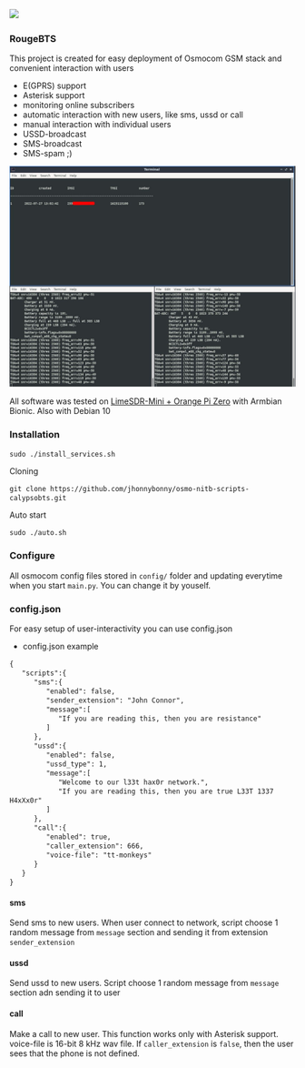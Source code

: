 
![](https://raw.githubusercontent.com/DrLafa/osmo-nitb-scripts/master/doc/img/help.png)

### RougeBTS

 This project is created for easy deployment of Osmocom GSM stack and convenient interaction with users

  - E(GPRS) support
  - Asterisk support
  - monitoring online subscribers
  - automatic interaction with new users, like sms, ussd or call
  - manual interaction with individual users
  - USSD-broadcast
  - SMS-broadcast
  - SMS-spam ;)


![](https://raw.githubusercontent.com/jhonnybonny/osmo-nitb-scripts-calypsobts/main/doc/img/IMG.jpg)

All software was tested on [LimeSDR-Mini + Orange Pi Zero](https://codeby.net/threads/miniatjurnaja-sotovaja-stancija-na-baze-limesdr-mini-i-orange-pi-zero.66747/) with Armbian Bionic. Also with Debian 10

### Installation
```
sudo ./install_services.sh
```

Cloning
```
git clone https://github.com/jhonnybonny/osmo-nitb-scripts-calypsobts.git
```
Auto start
```
sudo ./auto.sh
```

### Configure
All osmocom config files stored in `config/` folder and updating everytime when you start `main.py`. You can change it by youself.

### config.json
For easy setup of user-interactivity you can use config.json
- config.json example
```
{
   "scripts":{
      "sms":{
         "enabled": false,
         "sender_extension": "John Connor",
         "message":[
            "If you are reading this, then you are resistance"
         ]
      },
      "ussd":{
         "enabled": false,
         "ussd_type": 1,
         "message":[
            "Welcome to our l33t hax0r network.",
            "If you are reading this, then you are true L33T 1337 H4xXx0r"
         ]
      },
      "call":{
         "enabled": true,
         "caller_extension": 666,
         "voice-file": "tt-monkeys"
      }
   }
}
```
#### sms
Send sms to new users. When user connect to network, script choose 1 random message from ```message``` section and sending it from extension ```sender_extension```

#### ussd
Send ussd to new users. Script choose 1 random message from ```message``` section adn sending it to user

#### call
Make a call to new user. This function works only with Asterisk support. voice-file is 16-bit 8 kHz wav file. If ```caller_extension``` is ```false```, then the user sees that the phone is not defined.
